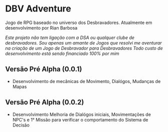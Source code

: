 # DBV Adventure
Jogo de RPG baseado no universo dos Desbravadores. Atualmente em desenvolvimento por Rian Barbosa

*Este projeto não tem ligação com a DSA ou qualquer clube de desbravadores. Sou apenas um amante de Jogos que resolvi me aventurar na criação de um Jogo de Desbravador para Desbravadores*
*Todo custo de desenvolvimento está sendo financiado 100% por mim*



## Versão Pré Alpha (0.0.1)
- Desenvolvimento de mecânicas de Movimento, Dialógos, Mudanças de Mapas

## Versão Pré Alpha (0.0.2)
- Desenvolvimento Melhoria de Dialógos iniciais, Movimentações de NPC's e 1° Missão para verificar o comportamento do Sistema de Decisão

